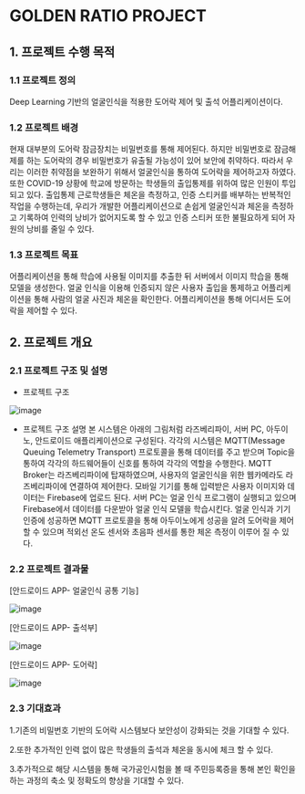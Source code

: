 # GOLDEN RATIO PROJECT
## 1. 프로젝트 수행 목적
### 1.1 프로젝트 정의
Deep Learning 기반의 얼굴인식을 적용한 도어락 제어 및 출석 어플리케이션이다. 

### 1.2 프로젝트 배경
 현재 대부분의 도어락 잠금장치는 비밀번호를 통해 제어된다. 하지만 비밀번호로 잠금해제를 하는 도어락의 경우
 비밀번호가 유출될 가능성이 있어 보안에 취약하다. 따라서 우리는 이러한 취약점을 보완하기 위해서 얼굴인식을 통하여 도어락을 제어하고자 하였다.
 또한 COVID-19 상황에 학교에 방문하는 학생들의 출입통제를 위하여 많은 인원이 투입되고 있다. 
 출입통제 근로학생들은 체온을 측정하고, 인증 스티커를 배부하는 반복적인 작업을 수행하는데, 우리가 개발한 어플리케이션으로 손쉽게 얼굴인식과 체온을 측정하고 기록하여 인력의 낭비가 없어지도록 할 수 있고
 인증 스티커 또한 불필요하게 되어 자원의 낭비를 줄일 수 있다.


### 1.3 프로젝트 목표
 어플리케이션을 통해 학습에 사용될 이미지를 추출한 뒤 서버에서 이미지 학습을 통해 모델을 생성한다. 얼굴 인식을 이용해 인증되지 않은 사용자 출입을 통제하고 어플리케이션을 통해 사람의 얼굴 사진과 체온을 확인한다. 어플리케이션을 통해 어디서든 도어락을 제어할 수 있다.

## 2. 프로젝트 개요
### 2.1 프로젝트 구조 및 설명
-	프로젝트 구조

 ![image](https://user-images.githubusercontent.com/86017069/122479906-d234f800-d006-11eb-81fc-5ac3ea77f605.png)


-	프로젝트 구조 설명
본 시스템은 아래의 그림처럼 라즈베리파이, 서버 PC, 아두이노, 안드로이드 애플리케이션으로 구성된다. 각각의 시스템은 MQTT(Message Queuing Telemetry Transport) 프로토콜을 통해 데이터를 주고 받으며 Topic을 통하여 각각의 하드웨어들이 신호를 통하여 각각의 역할을 수행한다. MQTT Broker는 라즈베리파이에 탑재하였으며, 사용자의 얼굴인식을 위한 웹카메라도 라즈베리파이에 연결하여 제어한다. 모바일 기기를 통해 입력받은 사용자 이미지와 데이터는 Firebase에 업로드 된다. 서버 PC는 얼굴 인식 프로그램이 실행되고 있으며 Firebase에서 데이터를 다운받아 얼굴 인식 모델을 학습시킨다. 얼굴 인식과 기기 인증에 성공하면 MQTT 프로토콜을 통해 아두이노에게 성공을 알려 도어락을 제어할 수 있으며 적외선 온도 센서와 초음파 센서를 통한 체온 측정이 이루어 질 수 있다.  


### 2.2 프로젝트 결과물
[안드로이드 APP- 얼굴인식 공통 기능]

![image](https://user-images.githubusercontent.com/86017069/122480737-59cf3680-d008-11eb-918e-470968faad09.png)

[안드로이드 APP- 출석부]

![image](https://user-images.githubusercontent.com/86017069/122480754-63f13500-d008-11eb-9b24-db6c6ead12e7.png)

[안드로이드 APP- 도어락]

![image](https://user-images.githubusercontent.com/86017069/122480761-694e7f80-d008-11eb-8801-e41ea1acf9c5.png)


### 2.3 기대효과
1.기존의 비밀번호 기반의 도어락 시스템보다 보안성이 강화되는 것을 기대할 수 있다.

2.또한 추가적인 인력 없이 많은 학생들의 출석과 체온을 동시에 체크 할 수 있다.

3.추가적으로 해당 시스템을 통해 국가공인시험을 볼 때 주민등록증을 통해 본인 확인을 하는 과정의 축소 및 정확도의 향상을 기대할 수 있다.






